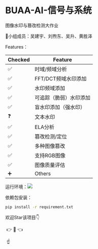 # BUAA-AI-信号与系统

图像水印与篡改检测大作业

:hear_no_evil:小组成员：吴建宇、刘煦东、吴升、黄胜泽

Features：

| Checked            | Feature                |
| ------------------ | ---------------------- |
| :white_check_mark: | 时域/频域分析          |
| :white_check_mark: | FFT/DCT频域水印添加    |
| :white_check_mark: | 水印频域添加           |
| :white_check_mark: | 可追踪（脆弱）水印添加 |
| :white_check_mark: | 盲水印添加（强水印）   |
| :question:         | 文本水印               |
| :white_check_mark: | ELA分析                |
| :white_check_mark: | 篡改检测/定位          |
| :white_check_mark: | 多种图像篡改           |
| :white_check_mark: | 支持RGB图像            |
| :white_check_mark: | 图像质量评估           |
| :heavy_plus_sign:  | Others                 |

运行环境：![](https://img.shields.io/badge/python-v3.8-blue) 

依赖包安装：

```bash
pip install -r requirement.txt
```

欢迎Star该项目:point_down:

​					:point_right: :star2: :point_left:

​					  	:point_up:
